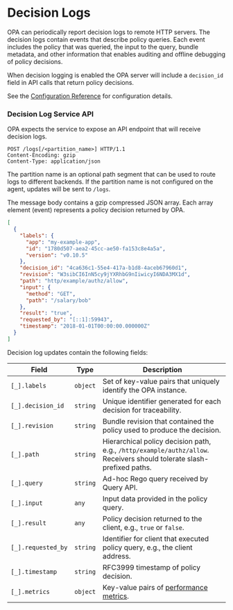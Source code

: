 # Decision Logs

OPA can periodically report decision logs to remote HTTP servers. The decision
logs contain events that describe policy queries. Each event includes the policy
that was queried, the input to the query, bundle metadata, and other information
that enables auditing and offline debugging of policy decisions.

When decision logging is enabled the OPA server will include a `decision_id`
field in API calls that return policy decisions.

See the [Configuration Reference](configuration.md) for configuration details.

### Decision Log Service API

OPA expects the service to expose an API endpoint that will receive decision logs.

```http
POST /logs[/<partition_name>] HTTP/1.1
Content-Encoding: gzip
Content-Type: application/json
```

The partition name is an optional path segment that can be used to route logs
to different backends. If the partition name is not configured on the agent,
updates will be sent to `/logs`.

The message body contains a gzip compressed JSON array. Each array element (event)
represents a policy decision returned by OPA.

```json
[
  {
    "labels": {
      "app": "my-example-app",
      "id": "1780d507-aea2-45cc-ae50-fa153c8e4a5a",
      "version": "v0.10.5"
    },
    "decision_id": "4ca636c1-55e4-417a-b1d8-4aceb67960d1",
    "revision": "W3sibCI6InN5cy9jYXRhbG9nIiwicyI6NDA3MX1d",
    "path": "http/example/authz/allow",
    "input": {
      "method": "GET",
      "path": "/salary/bob"
    },
    "result": "true",
    "requested_by": "[::1]:59943",
    "timestamp": "2018-01-01T00:00:00.000000Z"
  }
]
```

Decision log updates contain the following fields:

| Field | Type | Description |
| --- | --- | --- |
| `[_].labels` | `object` | Set of key-value pairs that uniquely identify the OPA instance. |
| `[_].decision_id` | `string` | Unique identifier generated for each decision for traceability. |
| `[_].revision` | `string` | Bundle revision that contained the policy used to produce the decision. |
| `[_].path` | `string` | Hierarchical policy decision path, e.g., `/http/example/authz/allow`. Receivers should tolerate slash-prefixed paths. |
| `[_].query` | `string` | Ad-hoc Rego query received by Query API. |
| `[_].input` | `any` | Input data provided in the policy query. |
| `[_].result` | `any` | Policy decision returned to the client, e.g., `true` or `false`. |
| `[_].requested_by` | `string` | Identifier for client that executed policy query, e.g., the client address. |
| `[_].timestamp` | `string` | RFC3999 timestamp of policy decision. |
| `[_].metrics` | `object` | Key-value pairs of [performance metrics](rest-api.md#performance-metrics). |
